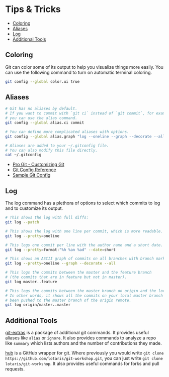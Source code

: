 # Tips & Tricks

* [Coloring](#coloring)
* [Aliases](#aliases)
* [Log](#log)
* [Additional Tools](#additional-tools)



## Coloring

Git can color some of its output to help you visualize things more easily.
You can use the following command to turn on automatic terminal coloring.

```bash
git config --global color.ui true
```



## Aliases

```bash
# Git has no aliases by default.
# If you want to commit with `git ci` instead of `git commit`, for example,
# you can use the alias command.
git config --global alias.ci commit

# You can define more complicated aliases with options.
git config --global alias.graph "log --oneline --graph --decorate --all"

# Aliases are added to your ~/.gitconfig file.
# You can also modify this file directly.
cat ~/.gitconfig
```

* [Pro Git - Customizing Git](http://git-scm.com/book/ch7-1.html)
* [Git Config Reference](https://www.kernel.org/pub/software/scm/git/docs/git-config.html)
* [Sample Git Config](https://github.com/AlphaHydrae/env/blob/master/.gitconfig)



## Log

The log command has a plethora of options to select which commits to log and to customize its output.

```bash
# This shows the log with full diffs:
git log --patch

# This shows the log with one line per commit, which is more readable.
git log --pretty=oneline

# This logs one commit per line with the author name and a short date.
git log --pretty=format:"%h %an %ad" --date=short

# This shows an ASCII graph of commits on all branches with branch markers.
git log --pretty=oneline --graph --decorate --all

# This logs the commits between the master and the feature branch
# (the commits that are in feature but not in master).
git log master..feature

# This logs the commits between the master branch on origin and the local master branch.
# In other words, it shows all the commits on your local master branch that have not yet
# been pushed to the master branch of the origin remote.
git log origin/master..master
```



## Additional Tools

[git-extras](https://github.com/visionmedia/git-extras) is a package of additional git commands.
It provides useful aliases like `alias` or `ignore`.
It also provides commands to analyze a repo like `summary` which lists authors and the number of contributions they made.

[hub](http://hub.github.com) is a GitHub wrapper for git.
Where previously you would write `git clone https://github.com/lotaris/git-workshop.git`, you can just write `git clone lotaris/git-workshop`.
It also provides useful commands for forks and pull requests.
